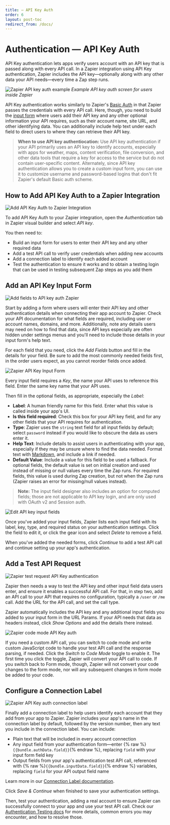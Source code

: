 ```yaml
---
title: — API Key Auth
order: 6
layout: post-toc
redirect_from: /docs/
---
```


# Authentication — API Key Auth

API Key authentication lets apps verify users account with an API key that is passed along with every API call. In a Zapier integration using API Key authentication, Zapier includes the API key—optionally along with any other data your API needs—every time a Zap step runs.

![Zapier API key auth example](https://cdn.zapier.com/storage/photos/19467b7d1852276b766b373373fd069c.png)
_Example API key auth screen for users inside Zapier_

API Key authentication works similarly to Zapier's [Basic Auth](https://platform.zapier.com/docs/basic) in that Zapier passes the credentials with every API call. Here, though, you need to build the [input form](https://platform.zapier.com/docs/input-designer) where users add their API key and any other optional information your API requires, such as their account name, site URL, and other identifying data. You can additionally include help text under each field to direct users to where they can retrieve their API key.

> **When to use API key authentiocation:** Use API key authentication if your API primarily uses an API key to identify accounts, especially with apps for weather, maps, content verification, file conversion, and other data tools that require a key for access to the service but do not contain user-specific content. Alternately, since API key authentication allows you to create a custom input form, you can use it to customize username and password-based logins that don't fit Zapier's default Basic auth scheme.

<a id="add"></a>
## How to Add API Key Auth to a Zapier Integration

![Add API Key Auth to Zapier Integration](https://cdn.zapier.com/storage/photos/b364e321d1a02fc607d9d360679d6b64.png)

To add API Key Auth to your Zapier integration, open the _Authentication_ tab in Zapier visual builder and select _API key_.

You then need to:

- Build an input form for users to enter their API key and any other required data
- Add a test API call to verify user credentials when adding new accounts
- Add a connection label to identify each added account
- Test the authentication to ensure it works and to obtain a testing login that can be used in testing subsequent Zap steps as you add them

<a id="form"></a>
## Add an API Key Input Form

![Add fields to API key auth Zapier](https://cdn.zapier.com/storage/photos/0ecfa173843efc628fe1407a9346e0ea.png)

Start by adding a form where users will enter their API key and other authentication details when connecting their app account to Zapier. Check your API documentation for what fields are required, including user or account names, domains, and more. Additionally, note any details users may need on how to find that data, since API keys especially are often hidden under settings menus and you'll need to include those details in your input form's help text.

For each field that you need, click the _Add Fields_ button and fill in the details for your field. Be sure to add the most commonly needed fields first, in the order users expect, as you cannot reorder fields once added.

![Zapier API Key Input Form](https://cdn.zapier.com/storage/photos/efe397d89f0cf26122513b9d3c2ea2f4.png)

Every input field requires a _Key_, the name your API uses to reference this field. Enter the same key name that your API uses.

Then fill in the optional fields, as appropriate, especially the _Label_:

- **Label**: A human friendly name for this field. Enter what this value is called inside your app's UI.
- **Is this field required**: Check this box for your API key field, and for any other fields that your API requires for authentication.
- **Type**: Zapier uses the `string` text field for all input fields by default; select `password` instead if you would like to obscure the data as users enter it.
- **Help Text**: Include details to assist users in authenticating with your app, especially if they may be unsure where to find the data needed. Format text with [Markdown](https://zapier.com/blog/beginner-ultimate-guide-markdown/), and include a link if needed.
- **Default Value**: Include a value for this field to be used a fallback. For optional fields, the default value is set on initial creation and used instead of missing or null values every time the Zap runs. For required fields, this value is used during Zap creation, but not when the Zap runs (Zapier raises an error for missing/null values instead).

> **Note:** The input field designer also includes an option for computed fields; those are not applicable to API key login, and are only used with OAuth v2 and Session auth.

![Edit API key input fields](https://cdn.zapier.com/storage/photos/b3d0bf644fd562435e5099083b8b66a2.png)

Once you've added your input fields, Zapier lists each input field with its label, key, type, and required status on your authentication settings. Click the field to edit it, or click the gear icon and select _Delete_ to remove a field.

When you've added the needed forms, click _Continue_ to add a test API call and continue setting up your app's authentication.

<a id="request"></a>
## Add a Test API Request

![Zapier test request API Key authentication](https://cdn.zapier.com/storage/photos/3130a3ad4c5b211de33886d4eff2abc0.png)

Zapier then needs a way to test the API key and other input field data users enter, and ensure it enables a successful API call. For that, in step two, add an API call to your API that requires no configuration, typically a `/user` or `/me` call. Add the URL for the API call, and set the call type.

Zapier automatically includes the API key and any additional input fields you added to your input form in the URL Params. If your API needs that data as headers instead, click _Show Options_ and add the details there instead.

![Zapier code mode API Key auth](https://cdn.zapier.com/storage/photos/a9a100a074dd9b0a9605464d21158268.png)

If you need a custom API call, you can switch to code mode and write custom JavaScript code to handle your test API call and the response parsing, if needed. Click the _Switch to Code Mode_ toggle to enable it. The first time you click the toggle, Zapier will convert your API call to code. If you switch back to Form mode, though, Zapier will not convert your code changes to the form mode, nor will any subsequent changes in form mode be added to your code.

<a id="label"></a>
## Configure a Connection Label

![Zapier API Key auth connection label](https://cdn.zapier.com/storage/photos/f09f02450623750b70b67d0d7afa9e1c.png)

Finally add a connection label to help users identify each account that they add from your app to Zapier. Zapier includes your app's name in the connection label by default, followed by the version number, then any text you include in the connection label. You can include:

- Plain text that will be included in every account connection
- Any input field from your authentication form—enter {% raw %}`{{bundle.authData.field}}`{% endraw %}, replacing `field` with your input form field key
- Output fields from your app's authentication test API call, referenced with {% raw %}`{{bundle.inputData.field}}`{% endraw %} variables, replacing `field` for your API output field name

Learn more in our [Connection Label documentation](https://platform.zapier.com/docs/auth#label).

Click _Save & Continue_ when finished to save your authentication settings.

Then, test your authentication, adding a real account to ensure Zapier can successfully connect to your app and use your test API call. Check our [Authentication Testing docs](https://platform.zapier.com/docs/auth#test) for more details, common errors you may encounter, and how to resolve those.